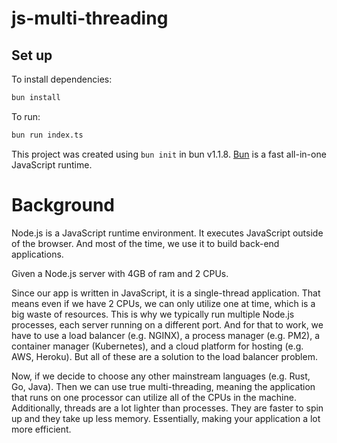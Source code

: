 # js-multi-threading

## Set up

To install dependencies:

```bash
bun install
```

To run:

```bash
bun run index.ts
```

This project was created using `bun init` in bun v1.1.8. [Bun](https://bun.sh) is a fast all-in-one JavaScript runtime.

# Background

Node.js is a JavaScript runtime environment. It executes JavaScript outside of
the browser. And most of the time, we use it to build back-end applications.

Given a Node.js server with 4GB of ram and 2 CPUs.

Since our app is written in JavaScript, it is a single-thread
application. That means even if we have 2 CPUs, we can only utilize one at
time, which is a big waste of resources. This is why we typically run multiple
Node.js processes, each server running on a different port. And for that to
work, we have to use a load balancer (e.g. NGINX), a process manager
(e.g. PM2), a container manager (Kubernetes), and a cloud platform for hosting
(e.g. AWS, Heroku). But all of these are a solution to the load balancer
problem.

Now, if we decide to choose any other mainstream languages (e.g. Rust, Go, Java).
Then we can use true multi-threading, meaning the application that runs on
one processor can utilize all of the CPUs in the machine. Additionally, threads
are a lot lighter than processes. They are faster to spin up and they take up
less memory. Essentially, making your application a lot more efficient.
